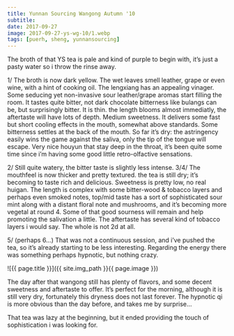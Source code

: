 ```yaml
---
title: Yunnan Sourcing Wangong Autumn '10
subtitle: 
date: 2017-09-27
image: 2017-09-27-ys-wg-10/1.webp
tags: [puerh, sheng, yunnansourcing]
---
```

The broth of that YS tea is pale and kind of purple to begin with, it’s just a pasty water so i throw the rinse away.

1/ The broth is now dark yellow. The wet leaves smell leather, grape or even wine, with a hint of cooking oil. The lengxiang has an appealing vinager. Some seducing yet non-invasive sour leather/grape aromas start filling the room.
It tastes quite bitter, not dark chocolate bitterness like bulangs can be, but surprisingly bitter. It is thin. the length blooms almost immediatly, the aftertaste will have lots of depth. Medium sweetness. It delivers some fast but short cooling effects in the mouth, somewhat above standards. Some bitterness settles at the back of the mouth. So far it’s dry: the astringency easily wins the game against the saliva, only the tip of the tongue will escape.
Very nice houyun that stay deep in the throat, it’s been quite some time since i’m having some good little retro-olfactive sensations.

2/ Still quite watery, the bitter taste is slightly less intense.
3/4/ The mouthfeel is now thicker and pretty textured. the tea is still dry; it’s becoming to taste rich and delicious. Sweetness is pretty low, no real huigan. The length is complex with some bitter-wood & tobacco layers and perhaps even smoked notes, top/mid taste has a sort of sophisticated sour mint along with a distant floral note and mushrooms, and it’s becoming more vegetal at round 4. Some of that good sourness will remain and help promoting the salivation a little. The aftertaste has several kind of tobacco layers i would say. The whole is not 2d at all.

5/ (perhaps 6…) That was not a continuous session, and i’ve pushed the tea, so it’s already starting to be less interesting. Regarding the energy there was something perhaps hypnotic, but nothing crazy.

![{{ page.title }}]({{ site.img_path }}{{ page.image }})

The day after that wangong still has plenty of flavors, and some decent sweetness and aftertaste to offer. It’s perfect for the morning, although it is still very dry, fortunately this dryness does not last forever. The hypnotic qi is more obvious than the day before, and takes me by surprise…

That tea was lazy at the beginning, but it ended providing the touch of sophistication i was looking for.